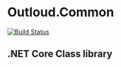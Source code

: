 # Outloud.Common
[![Build Status](https://travis-ci.org/out-loud/Outloud.Common.svg?branch=master)](https://travis-ci.org/out-loud/Outloud.Common)
## .NET Core Class library